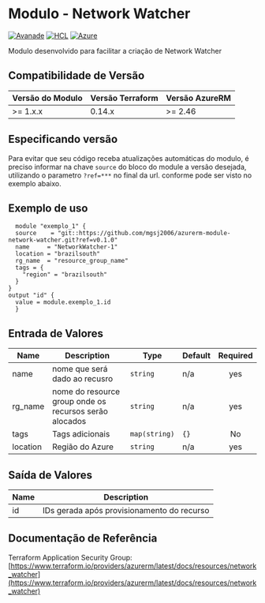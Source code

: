 
# Modulo - Network Watcher
[![Avanade](https://img.shields.io/badge/create%20by-Avanade-orange)](https://www.avanade.com/pt-br/about-avanade) [![HCL](https://img.shields.io/badge/language-HCL-blueviolet)](https://www.terraform.io/)
[![Azure](https://img.shields.io/badge/provider-Azure-blue)](https://registry.terraform.io/providers/hashicorp/azurerm/latest)

Modulo desenvolvido para facilitar a criação de Network Watcher

## Compatibilidade de Versão

| Versão do Modulo | Versão Terraform | Versão AzureRM |
|----------------|-------------------| --------------- |
| >= 1.x.x       | 0.14.x            | >= 2.46         |

## Especificando versão

Para evitar que seu código receba atualizações automáticas do modulo, é preciso informar na chave `source` do bloco do module a versão desejada, utilizando o parametro `?ref=***` no final da url. conforme pode ser visto no exemplo abaixo.

## Exemplo de uso


```hcl
  module "exemplo_1" {
  source    = "git::https://github.com/mgsj2006/azurerm-module-network-watcher.git?ref=v0.1.0"
  name     = "NetworkWatcher-1"
  location = "brazilsouth"
  rg_name  = "resource_group_name"
  tags = {
    "region" = "brazilsouth"
  }
}
output "id" {
  value = module.exemplo_1.id
  }
```

## Entrada de Valores

| Name | Description | Type | Default | Required |
|------|-------------|------|---------|:--------:|
| name | nome que será dado ao recusro | `string` | n/a | yes |
| rg_name | nome do resource group onde os recursos serão alocados | `string` | n/a | yes |
| tags | Tags adicionais | `map(string)` | `{}` | No |
| location | Região do Azure | `string` | n/a | yes |


## Saída de Valores

| Name | Description |
|------|-------------|
| id | IDs gerada após provisionamento do recurso |

## Documentação de Referência

Terraform Application Security Group: [https://www.terraform.io/providers/azurerm/latest/docs/resources/network_watcher](https://www.terraform.io/providers/azurerm/latest/docs/resources/network_watcher)
